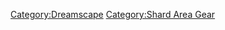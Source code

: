 [Category:Dreamscape](Category:Dreamscape "wikilink") [Category:Shard
Area Gear](Category:Shard_Area_Gear "wikilink")
